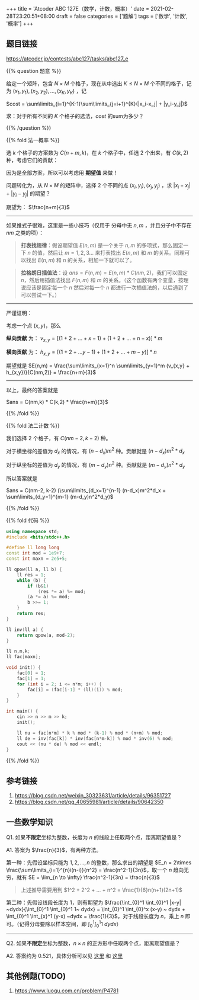+++
title = 'Atcoder ABC 127E（数学，计数，概率）'
date = 2021-02-28T23:20:51+08:00
draft = false
categories = ['题解']
tags = ['数学', '计数', '概率']
+++

## 题目链接
https://atcoder.jp/contests/abc127/tasks/abc127_e

{{% question 题意 %}}

给定一个矩阵，包含 $N \times M$ 个格子，现在从中选出 $K \leq N \times M$ 个不同的格子，记为 $(x_1,y_1), (x_2, y_2), ... , (x_K, y_K)$ ，记 

$cost = \sum\limits_{i=1}^{K-1}\sum\limits_{j=i+1}^{K}(|x_i-x_j| + |y_i-y_j|)$

求：对于所有不同的 $K$ 个格子的选法，$cost$ 的sum为多少？

{{% /question %}}


{{% fold 法一概率 %}}

选 $k$ 个格子的方案数为 $C(n+m, k)$，在 $k$ 个格子中，任选 $2$ 个出来，有 $C(k,2)$ 种，考虑它们的贡献：

因为是全部方案，所以可以考虑用 **期望值** 来做！

问题转化为，从 $N \times M$ 的矩阵中，选择 $2$ 个不同的点 $(x_i, y_i), (x_j,y_j)$ ，求 $|x_i - x_j| + |y_i-y_j|$ 的期望？

期望为： $\frac{n+m}{3}$

<hr>

如果推式子很难，这里是一些小技巧（仅用于 分母中无 $n,m$ ，并且分子中不存在 $nm$ 之类的项）：

> **打表找规律**：假设期望值 $E(n,m)$ 是一个关于 $n,m$ 的多项式，那么固定一下 $n$ 的值，然后让 $m = 1,2,3...$ 来打表找出 $E(n,m)$ 和 $m$ 的关系。同理可以找出 $E(n,m)$ 和 $n$ 的关系，相加一下就可以了。

> **拉格朗日插值法**：设 $ans = F(n,m) = E(n,m) * C(nm, 2)$，我们可以固定 $n$，然后用插值法找出 $F(n,m)$ 和 $m$ 的关系。（这个函数有两个变量，按理说应该是固定每一个 $n$ 然后对每一个 $n$ 都进行一次插值法的，以后遇到了可以尝试一下。）

<hr>

严谨证明：

考虑一个点 $(x,y)$，那么 

**纵向贡献** 为： $v_{x,y} = [(1+2+...+x-1) + (1+2+...+n-x)] * m$

**横向贡献** 为： $h_{x,y} = [(1+2+...y-1) + (1+2+...+m-y)] * n$

期望就是 $E(n,m) = \frac{\sum\limits_{x=1}^n \sum\limits_{y=1}^m (v_{x,y} + h_{x,y})}{C(nm,2)} = \frac{n+m}{3}$

<hr>

以上，最终的答案就是 

$ans = C(nm,k) * C(k,2) * \frac{n+m}{3}$

{{% /fold %}}

{{% fold 法二计数 %}}

我们选择 $2$ 个格子，有 $C(nm-2, k-2)$ 种。

对于横坐标的差值为 $d_x$ 的情况，有 $(n-d_x) m^2$ 种。贡献就是 $(n-d_x)m^2*d_x$

对于纵坐标的差值为 $d_y$ 的情况，有 $(m-d_y) n^2$ 种。贡献就是 $(m-d_y) n^2*d_y$

所以答案就是 

$ans = C(nm-2, k-2) (\sum\limits_{d_x=1}^{n-1} (n-d_x)m^2*d_x + \sum\limits_{d_y=1}^{m-1} (m-d_y)n^2*d_y)$

{{% /fold %}}


{{% fold 代码 %}}

```cpp
using namespace std;
#include <bits/stdc++.h>

#define ll long long
const int mod = 1e9+7;
const int maxn = 2e5+5;

ll qpow(ll a, ll b) {
    ll res = 1;
    while (b) {
        if (b&1)
            (res *= a) %= mod;
        (a *= a) %= mod;
        b >>= 1;
    }
    return res;
}

ll inv(ll a) {
    return qpow(a, mod-2);
}

ll n,m,k;
ll fac[maxn];

void init() {
    fac[0] = 1;
    fac[1] = 1;
    for (int i = 2; i <= n*m; i++) {
        fac[i] = (fac[i-1] * (ll)(i)) % mod;
    }
}

int main() {
    cin >> n >> m >> k;
    init();

    ll nu = fac[n*m] * k % mod * (k-1) % mod * (n+m) % mod;
    ll de = inv(fac[k]) * inv(fac[n*m-k]) % mod * inv(6) % mod;
    cout << (nu * de) % mod << endl;
}
```
{{% /fold %}}


## 参考链接
1. https://blog.csdn.net/weixin_30323631/article/details/96351727
2. https://blog.csdn.net/qq_40655981/article/details/90642350

## 一些数学知识
Q1. 如果**不限定**坐标为整数，长度为 $n$ 的线段上任取两个点，距离期望值是？

A1. 答案为 $\frac{n}{3}$，有两种方法。

第一种：先假设坐标只能为 $1,2,...,n$ 的整数，那么求出的期望是 $E_n = 2\times \frac{\sum\limits_{i=1}^{n}i(n-i)}{n^2} = \frac{n^2-1}{3n}$，取一个 $n$ 趋向无穷，就有 $E = \lim_{n \to \infty}  \frac{n^2-1}{3n} =  \frac{n}{3}$

> 上述推导需要用到 $1^2 + 2^2 + ... + n^2 = \frac{1}{6}n(n+1)(2n+1)$

第二种：先假设线段长度为 $1$，则有期望为 $\frac{\int_{0}^1 \int_{0}^1 |x-y| ~dydx}{\int_{0}^1 \int_{0}^1 1~ dydx} = \int_{0}^1 \int_{0}^x (x-y) ~ dydx + \int_{0}^1 \int_{x}^1 (y-x) ~dydx = \frac{1}{3}$，对于线段长度为 $n$，乘上 $n$ 即可。（记得分母要除以样本空间，即 $\int_{0}^1 \int_{0}^1 1~ dydx$）

<hr>

Q2. 如果**不限定**坐标为整数，$n \times n$ 的正方形中任取两个点，距离期望值是？

A2. 答案约为 $0.521$，具体分析可以见 [这里](http://mjm1990.com/article/%E9%9A%8F%E6%9C%BA%E4%B8%A4%E7%82%B9%E8%B7%9D%E7%A6%BB%E7%9A%84%E6%9C%9F%E6%9C%9B) 和 [这里](https://blog.csdn.net/luixiao1220/article/details/107519712)


## 其他例题(TODO)
1. https://www.luogu.com.cn/problem/P4781